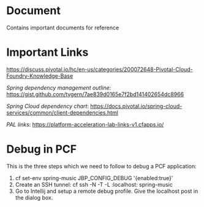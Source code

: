 # Document
Contains important documents for reference

# Important Links
https://discuss.pivotal.io/hc/en-us/categories/200072648-Pivotal-Cloud-Foundry-Knowledge-Base

*Spring dependency management outline*: https://gist.github.com/tygern/7ae839d0165e7f2bd141402654dc8966

*Spring Cloud dependency chart*: https://docs.pivotal.io/spring-cloud-services/common/client-dependencies.html

*PAL links*: https://platform-acceleration-lab-links-v1.cfapps.io/

# Debug in PCF
This is the three steps which we need to follow to debug a PCF application:
1) cf set-env spring-music JBP_CONFIG_DEBUG '{enabled:true}'
2) Create an SSH tunnel: cf ssh -N -T -L <localport>:localhost:<remote port> spring-music
3) Go to Intellij and setup a remote debug profile. Give the localhost post in the dialog box.

